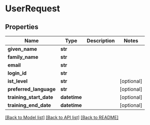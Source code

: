# UserRequest


## Properties
Name | Type | Description | Notes
------------ | ------------- | ------------- | -------------
**given_name** | **str** |  | 
**family_name** | **str** |  | 
**email** | **str** |  | 
**login_id** | **str** |  | 
**ist_level** | **str** |  | [optional] 
**preferred_language** | **str** |  | [optional] 
**training_start_date** | **datetime** |  | [optional] 
**training_end_date** | **datetime** |  | [optional] 

[[Back to Model list]](../README.md#documentation-for-models) [[Back to API list]](../README.md#documentation-for-api-endpoints) [[Back to README]](../README.md)


